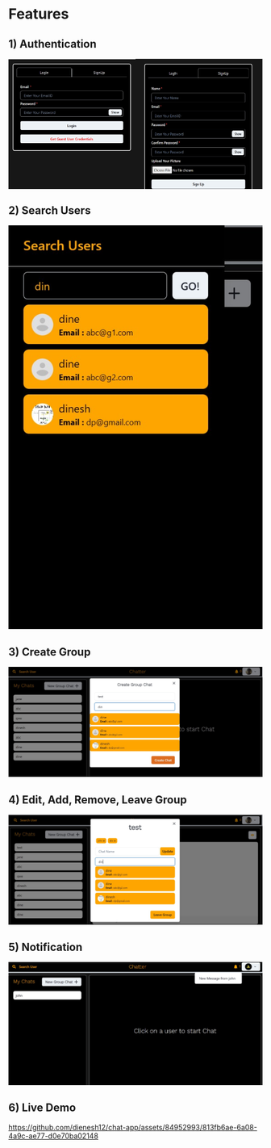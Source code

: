 # Features
## 1) Authentication
<div style="display: flex;">
    <img src="./assets/image.png" style="width: 50%;" />
    <img src="./assets/image-1.png" style="width: 50%;" />
</div>

## 2) Search Users
![Alt text](./assets/image-2.png)

## 3) Create Group
![Alt text](./assets/image-3.png)

## 4) Edit, Add, Remove, Leave Group 
![Alt text](./assets/image-4.png)

## 5) Notification
![Alt text](./assets/image-5.png)

## 6) Live Demo
https://github.com/dienesh12/chat-app/assets/84952993/813fb6ae-6a08-4a9c-ae77-d0e70ba02148
